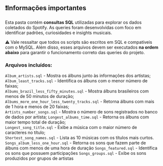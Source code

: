 ## ❗Informações importantes

Esta pasta contém **consultas SQL** utilizadas para explorar os dados coletados do Spotify. As queries foram desenvolvidas com foco em identificar padrões, curiosidades e insights musicais.

⚠️ Vale ressaltar que todos os scripts são escritos em SQL e compatíveis com o MySQL. Além disso, esses arquivos devem ser executados **na ordem abaixo** para garantir o funcionamento correto das queries do projeto.

### Arquivos incluídos:

`Album_artists.sql` - Mostra os álbuns junto às informações dos artistas;   
`Album_least_tracks.sql` - Identifica os álbuns com o menor número de faixas;                    
`Albums_brazil_less_fifty_minutes.sql` - Mostra álbuns brasileiros com menos de 50 minutos de duração;          
`Albums_more_one_hour_less_twenty_tracks.sql` - Retorna álbuns com mais de 1 hora e menos de 20 faixas;   
`Artists_number_songs.sql` - Mostra o número de sons registrados no banco de dados por artista;
`Longest_albums_time.sql` - Retorna os álbuns com maior tempo total de duração;                  
`Longest_song_title.sql` - Exibe a música com o maior número de caracteres no título;           
`Shortest_song_names.sql` - Lista as 10 músicas com os títulos mais curtos. 
`Songs_album_less_one_hour.sql` - Retorna os sons que fazem parte de álbuns com menos de uma hora de duração
`Songs_featured.sql` - Identifica os sons que possuem participações
`Songs_groups.sql` - Exibe os sons produzidos por grupos de artistas
